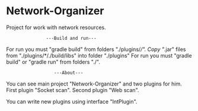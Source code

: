 # Network-Organizer

Project for work with network resources.

                   ---Build and run---
For run you must "gradle build" from folders "./plugins/*/".
Copy "*.jar" files from "./plugins/*/./build/libs" into folder "./plugins"
For run you must "gradle build" or "gradle run" from folders "./".

                      ---About---
You can see main project "Network-Organizer" and two plugins for him.
First plugin "Socket scan".
Second plugin "Web scan".

You can write new plugins using interface "IntPlugin".
